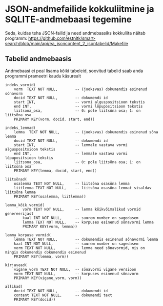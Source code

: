 # JSON-andmefailide kokkuliitmine ja SQLITE-andmebaasi tegemine

Seda, kuidas teha JSON-failid ja need andmebaasiks kokkuliita näitab programm:
https://github.com/estnltk/smart-search/blob/main/api/ea_jsoncontent_2_jsontabelid/Makefile

## Tabelid andmebaasis

Andmebaasi ei peal lisama kõiki tabeleid, soovitud tabelid saab anda programmi prameetri kaudu käsurealt

```sgl
indeks_vormid(
    vorm  TEXT NOT NULL,        -- (jooksvas) dokumendis esinenud sõnavorm
    docid TEXT NOT NULL,        -- dokumendi id
    start INT,                  -- vormi alguspositsioon tekstis
    end INT,                    -- vormi lõpupositsioon tekstis
    liitsona_osa,               -- 0: pole liitsõna osa; 1: on liitsõna osa
    PRIMARY KEY(vorm, docid, start, end))

indeks_lemmad(
    lemma  TEXT NOT NULL,       -- (jooksvas) dokumendis esinenud sõna lemma
    docid TEXT NOT NULL,        -- dokumendi id
    start INT,                  -- lemmale vastava vormi alguspositsioon tekstis
    end INT,                    -- lemmale vastava vormi lõpupositsioon tekstis
    liitsona_osa,               -- 0: pole liitsõna osa; 1: on liitsõna osa
    PRIMARY KEY(lemma, docid, start, end))

liitsõnad( 
    osalemma TEXT NOT NULL,     -- liitsõna osasõna lemma
    liitlemma TEXT NOT NULL,    -- liitsõna osasõna lemmat sisaldav liitsõna lemma
    PRIMARY KEY(osalemma, liitlemma))

lemma_kõik_vormid( 
        vorm TEXT NOT NULL,     -- lemma kõikvõimalikud vormid genereerijast
        kaal INT NOT NULL,      -- suurem number on sagedasem
        lemma TEXT NOT NULL,    -- korpuses esinenud sõnavormi lemma
        PRIMARY KEY(vorm, lemma))

lemma_korpuse_vormid(
    lemma TEXT NOT NULL,        -- dokumendis esinenud sõnavormi lemma
    kaal INT NOT NULL,          -- suurem number on sagedasem
    vorm TEXT NOT NULL,         -- lemma need sõnavormid, mis on mingis dokumendis dokumendis esinenud
    PRIMARY KEY(lemma, vorm))

kirjavead(
    vigane_vorm TEXT NOT NULL,  -- sõnavormi vigane versioon
    vorm TEXT NOT NULL,         -- korpuses esinenud sõnavorm
    PRIMARY KEY(vigane_vorm, vorm))

allikad(
    docid TEXT NOT NULL,        -- dokumendi id
    content TEXT NOT NULL,      -- dokumendi text
    PRIMARY KEY(docid))

```